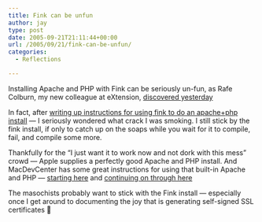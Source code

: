 ```yaml
---
title: Fink can be unfun
author: jay
type: post
date: 2005-09-21T21:11:44+00:00
url: /2005/09/21/fink-can-be-unfun/
categories:
  - Reflections

---
```

Installing Apache and PHP with Fink can be seriously un-fun, as Rafe Colburn, my new colleague at eXtension, [discovered yesterday][1]

In fact, after [writing up instructions for using fink to do an apache+php install][2] — I seriously wondered what crack I was smoking. I still stick by the fink install, if only to catch up on the soaps while you wait for it to compile, fail, and compile some more.

Thankfully for the “I just want it to work now and not dork with this mess” crowd — Apple supplies a perfectly good Apache and PHP install. And MacDevCenter has some great instructions for using that built-in Apache and PHP — [starting here][3] and [continuing on through here][4]

The masochists probably want to stick with the Fink install — especially once I get around to documenting the joy that is generating self-signed SSL certificates 🙂

 [1]: //rc3.org/2005/09/migrating_to_mac_os_x.php"
 [2]: //people.engr.ncsu.edu/jayoung/site/pages/default/installing-apache2-with-fink"
 [3]: //www.macdevcenter.com/pub/a/mac/2005/08/16/apache.html"
 [4]: //www.macdevcenter.com/pub/a/mac/2005/09/20/apache.html"